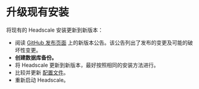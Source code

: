 # 升级现有安装

将现有的 Headscale 安装更新到新版本：

- 阅读 [GitHub 发布页面](https://github.com/juanfont/headscale/releases) 上的新版本公告。该公告列出了发布的变更及可能的破坏性变更。
- **创建数据库备份。**
- 将 Headscale 更新到新版本，最好按照相同的安装方法进行。
- 比较并更新 [配置文件](../ref/configuration.md)。
- 重新启动 Headscale。
